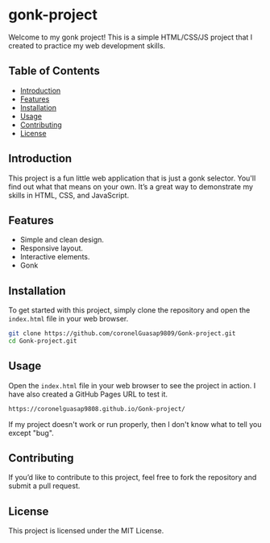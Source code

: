 # gonk-project

Welcome to my gonk project! This is a simple HTML/CSS/JS project that I created to practice my web development skills.

## Table of Contents
- [Introduction](#introduction)
- [Features](#features)
- [Installation](#installation)
- [Usage](#usage)
- [Contributing](#contributing)
- [License](#license)

## Introduction
This project is a fun little web application that is just a gonk selector. You'll find out what that means on your own. It’s a great way to demonstrate my skills in HTML, CSS, and JavaScript.

## Features
- Simple and clean design.
- Responsive layout.
- Interactive elements.
- Gonk

## Installation
To get started with this project, simply clone the repository and open the `index.html` file in your web browser.

```sh
git clone https://github.com/coronelGuasap9809/Gonk-project.git
cd Gonk-project.git
```

## Usage
Open the `index.html` file in your web browser to see the project in action.
I have also created a GitHub Pages URL to test it. 

```sh
https://coronelguasap9808.github.io/Gonk-project/
```

If my project doesn't work or run properly, then I don't know what to tell you except "bug".

## Contributing
If you’d like to contribute to this project, feel free to fork the repository and submit a pull request.

## License
This project is licensed under the MIT License.
